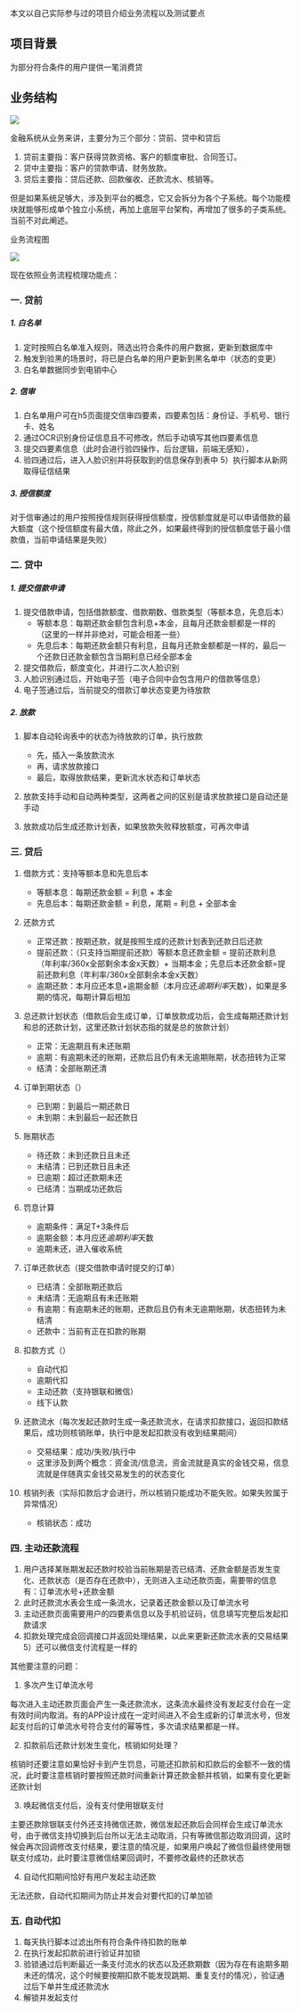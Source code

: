 本文以自己实际参与过的项目介绍业务流程以及测试要点

## 项目背景

为部分符合条件的用户提供一笔消费贷

## 业务结构

![](https://upload-images.jianshu.io/upload_images/2765653-3431e21cee65d26e.png?imageMogr2/auto-orient/strip%7CimageView2/2/w/1240)

金融系统从业务来讲，主要分为三个部分：贷前、贷中和贷后

1. 贷前主要指：客户获得贷款资格、客户的额度审批、合同签订。
2. 贷中主要指：客户的贷款申请、财务放款。
3. 贷后主要指：贷后还款、回款催收、还款流水、核销等。

但是如果系统足够大，涉及到平台的概念，它又会拆分为各个子系统。每个功能模块就能够形成单个独立小系统，再加上底层平台架构，再增加了很多的子类系统。当前不对此阐述。

业务流程图

![](https://upload-images.jianshu.io/upload_images/2765653-df8360aa1b987079.png?imageMogr2/auto-orient/strip%7CimageView2/2/w/1240)


现在依照业务流程梳理功能点：

### 一. 贷前

##### 1. 白名单

1) 定时按照白名单准入规则，筛选出符合条件的用户数据，更新到数据库中
2) 触发到验黑的场景时，将已是白名单的用户更新到黑名单中（状态的变更）
3) 白名单数据同步到电销中心

##### 2. 信审

1) 白名单用户可在h5页面提交信审四要素，四要素包括：身份证、手机号、银行卡、姓名
2) 通过OCR识别身份证信息且不可修改，然后手动填写其他四要素信息
3) 提交四要素信息（此时会进行验四操作，后台逻辑，前端无感知），
4) 验四通过后，进入人脸识别并将获取到的信息保存到表中
5）执行脚本从新网取得征信结果

##### 3. 授信额度

对于信审通过的用户按照授信规则获得授信额度，授信额度就是可以申请借款的最大额度（这个授信额度有最大值，除此之外，如果最终得到的授信额度低于最小借款值，当前申请结果是失败）

### 二. 贷中

##### 1. 提交借款申请
 
1) 提交借款申请，包括借款额度、借款期数、借款类型（等额本息，先息后本）
    - 等额本息：每期还款金额包含利息+本金，且每月还款金额都是一样的（这里的一样并非绝对，可能会相差一些）
    - 先息后本：每期还款金额只有利息，且每月还款金额都是一样的，最后一个还款日还款金额包含当期利息已经全部本金
2) 提交借款后，额度变化，并进行二次人脸识别
3) 人脸识别通过后，开始电子签（电子合同中会包含用户的借款等信息）
4) 电子签通过后，当前提交的借款订单状态变更为待放款

##### 2. 放款

1) 脚本自动轮询表中的状态为待放款的订单，执行放款
    - 先，插入一条放款流水
    - 再，请求放款接口
    - 最后，取得放款结果，更新流水状态和订单状态
    
2) 放款支持手动和自动两种类型，这两者之间的区别是请求放款接口是自动还是手动
3) 放款成功后生成还款计划表，如果放款失败释放额度，可再次申请

### 三. 贷后

1. 借款方式：支持等额本息和先息后本
    - 等额本息：每期还款金额 = 利息 + 本金
    - 先息后本：每期还款金额 = 利息，尾期 = 利息 + 全部本金

2. 还款方式
    - 正常还款：按期还款，就是按照生成的还款计划表到还款日后还款
    - 提前还款：（只支持当期提前还款）等额本息还款金额 = 提前还款利息（年利率/360x全部剩余本金x天数）+ 当期本金；先息后本还款金额=提前还款利息（年利率/360x全部剩余本金x天数）
    - 逾期还款：本月应还本息+逾期金额（本月应还*逾期利率*天数），如果是多期的情况，每期计算后相加
    
3. 总还款计划状态（借款后会生成订单，订单放款成功后，会生成每期还款计划和总的还款计划，这里还款计划状态指的就是总的放款计划）
    - 正常：无逾期且有未还账期
    - 逾期：有逾期未还的账期，还款后且仍有未无逾期账期，状态扭转为正常
    - 结清：全部账期还清
    
4. 订单到期状态（）
    - 已到期：到最后一期还款日
    - 未到期：未到最后一起还款日
    
5. 账期状态
    - 待还款：未到还款日且未还
    - 未结清：已到还款日且未还
    - 已逾期：超过还款期未还
    - 已结清：当期成功还款后    

6. 罚息计算
    - 逾期条件：满足T+3条件后
    - 逾期金额：本月应还*逾期利率*天数
    - 逾期未还，进入催收系统
    
7. 订单还款状态（提交借款申请时提交的订单）
    - 已结清：全部账期还款后
    - 未结清：无逾期且有未还账期
    - 有逾期：有逾期未还的账期，还款后且仍有未无逾期账期，状态扭转为未结清
    - 还款中：当前有正在扣款的账期

8. 扣款方式（）
    - 自动代扣
    - 逾期代扣
    - 主动还款（支持银联和微信）
    - 线下认款  
    
9. 还款流水（每次发起还款时生成一条还款流水，在请求扣款接口，返回扣款结果后，成功则核销账单，执行中是发起扣款没有收到结果期间）
    - 交易结果：成功/失败/执行中
    - 这里涉及到两个概念：资金流/信息流，资金流就是真实的金钱交易，信息流就是伴随真实金钱交易发生的的状态变化

10. 核销列表（实际扣款后才会进行，所以核销只能成功不能失败。如果失败属于异常情况）
    - 核销状态：成功


### 四. 主动还款流程

1) 用户选择某账期发起还款时校验当前账期是否已结清、还款金额是否发生变化、还款状态（是否存在还款中），无则进入主动还款页面，需要带的信息有：订单流水号+还款金额
2) 此时还款流水表会生成一条流水，记录着还款金额以及订单流水号
3) 主动还款页面需要用户的四要素信息以及手机验证码，信息填写完整后发起扣款请求
4) 扣款处理完成会回调接口并返回处理结果，以此来更新还款流水表的交易结果
5）还可以微信支付流程是一样的

其他要注意的问题：

1. 多次产生订单流水号 

每次进入主动还款页面会产生一条还款流水，这条流水最终没有发起支付会在一定有效时间内取消。有的APP设计成在一定时间进入不会生成新的订单流水号，但发起支付后的订单流水号符合支付的幂等性，多次请求结果都是一样。

2. 扣款前后还款计划发生变化，核销如何处理？

核销时还要注意如果恰好卡到产生罚息，可能还扣款前和扣款后的金额不一致的情况，此时要注意核销时要按照还款时间重新计算还款金额并核销，如果有变化更新还款计划

3. 唤起微信支付后，没有支付使用银联支付

主要还款除银联支付外还支持微信还款，微信发起还款后会同样会生成订单流水号，由于微信支持切换到后台所以无法主动取消，只有等微信那边取消回调，这时候会再次回调修改支付结果，要注意的情况是，如果用户唤起了微信但最终使用银联支付成功，此时要注意微信结果回调时，不要修改最终的还款状态

4. 自动代扣期间恰好有用户发起主动还款

无法还款，自动代扣期间为防止并发会对要代扣的订单加锁

### 五. 自动代扣

1) 每天执行脚本过滤出所有符合条件待扣款的账单
2) 在执行发起扣款前进行验证并加锁
3) 验锁通过后判断最近一条支付流水的状态以及还款期数（因为存在有逾期多期未还的情况，这个时候要按期扣款不能发现跳期、重复支付的情况），验证通过后下单并生成还款流水
4) 解锁并发起支付









  














